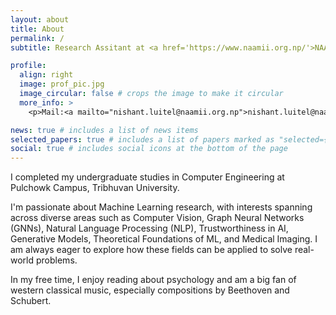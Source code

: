 ```yaml
---
layout: about
title: About
permalink: /
subtitle: Research Assitant at <a href='https://www.naamii.org.np/'>NAAMII</a>. Contacts. Motto. Etc.

profile:
  align: right
  image: prof_pic.jpg
  image_circular: false # crops the image to make it circular
  more_info: >
    <p>Mail:<a mailto="nishant.luitel@naamii.org.np">nishant.luitel@naamii.org.np</a></p>

news: true # includes a list of news items
selected_papers: true # includes a list of papers marked as "selected={true}"
social: true # includes social icons at the bottom of the page
---
```


I completed my undergraduate studies in Computer Engineering at Pulchowk Campus, Tribhuvan University.

I'm passionate about Machine Learning research, with interests spanning across diverse areas such as Computer Vision, Graph Neural Networks (GNNs), Natural Language Processing (NLP), Trustworthiness in AI, Generative Models, Theoretical Foundations of ML, and Medical Imaging. I am always eager to explore how these fields can be applied to solve real-world problems.

In my free time, I enjoy reading about psychology and am a big fan of western classical music, especially compositions by Beethoven and Schubert.
